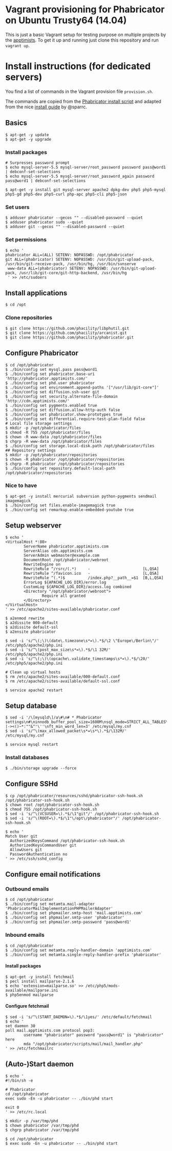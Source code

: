 # Vagrant provisioning for Phabricator on Ubuntu Trusty64 (14.04)
This is just a basic Vagrant setup for testing purpose on multiple projects by the [apptimists](http://www.apptimists.com). To get it up and running just clone this repository and run `vagrant up`.

# Install instructions (for dedicated servers)
You find a list of commands in the Vagrant provision file `provision.sh`.

The commands are copied from the [Phabricator install script](https://raw.githubusercontent.com/phacility/phabricator/master/scripts/install/install_ubuntu.sh) and adapted from the nice [install guide](https://gist.github.com/sparrc/b4eff48a3e7af8411fc1) by @sparrc.

## Basics
```
$ apt-get -y update
$ apt-get -y upgrade
```
### Install packages
```
# Surpresses password prompt
$ echo mysql-server-5.5 mysql-server/root_password password pass@word1 | debconf-set-selections
$ echo mysql-server-5.5 mysql-server/root_password_again password pass@word1 | debconf-set-selections
```
```
$ apt-get -y install git mysql-server apache2 dpkg-dev php5 php5-mysql php5-gd php5-dev php5-curl php-apc php5-cli php5-json
```
### Set users
```
$ adduser phabricator --gecos "" --disabled-password --quiet
$ adduser phabricator sudo --quiet
$ adduser git --gecos "" --disabled-password --quiet
```

### Set permissions
```
$ echo '
phabricator ALL=(ALL) SETENV: NOPASSWD: /opt/phabricator
git ALL=(phabricator) SETENV: NOPASSWD: /usr/bin/git-upload-pack, /usr/bin/git-receive-pack, /usr/bin/hg, /usr/bin/svnserve
 www-data ALL=(phabricator) SETENV: NOPASSWD: /usr/bin/git-upload-pack, /usr/lib/git-core/git-http-backend, /usr/bin/hg
 ' >> /etc/sudoers
```

## Install applications
```
$ cd /opt
```

### Clone repositories
```
$ git clone https://github.com/phacility/libphutil.git
$ git clone https://github.com/phacility/arcanist.git
$ git clone https://github.com/phacility/phabricator.git
```

## Configure Phabricator
```
$ cd /opt/phabricator
$ ./bin/config set mysql.pass pass@word1
$ ./bin/config set phabricator.base-uri 'http://phabricator.apptimists.com/'
$ ./bin/config set phd.user phabricator
$ ./bin/config set environment.append-paths '["/usr/lib/git-core"]'
$ ./bin/config set diffusion.ssh-user git
$ ./bin/config set security.alternate-file-domain	'http://cdn.apptimists.com/'
$ ./bin/config set pygments.enabled true
$ ./bin/config set diffusion.allow-http-auth false
$ ./bin/config set phabricator.show-prototypes true
$ ./bin/config set differential.require-test-plan-field false
# Local file storage settings
$ mkdir -p /opt/phabricator/files
$ chmod -R 755 /opt/phabricator/files
$ chown -R www-data /opt/phabricator/files
$ chgrp -R www-data /opt/phabricator/files
$ ./bin/config set storage.local-disk.path /opt/phabricator/files
## Repository settings
$ mkdir -p /opt/phabricator/repositories
$ chown -R phabricator /opt/phabricator/repositories
$ chgrp -R phabricator /opt/phabricator/repositories
$ ./bin/config set repository.default-local-path /opt/phabricator/repositories
```

### Nice to have
```
$ apt-get -y install mercurial subversion python-pygments sendmail imagemagick
$ ./bin/config set files.enable-imagemagick true
$ ./bin/config set remarkup.enable-embedded-youtube true
```

## Setup webserver
```
$ echo '
<VirtualHost *:80>
        ServerName phabricator.apptimists.com
        ServerAlias cdn.apptimists.com
        ServerAdmin webmaster@example.com
        DocumentRoot /opt/phabricator/webroot
        RewriteEngine on
        RewriteRule ^/rsrc/(.*)     -                       [L,QSA]
        RewriteRule ^/favicon.ico   -                       [L,QSA]
        RewriteRule ^(.*)$          /index.php?__path__=$1  [B,L,QSA]
        ErrorLog ${APACHE_LOG_DIR}/error.log
        CustomLog ${APACHE_LOG_DIR}/access.log combined
        <Directory "/opt/phabricator/webroot">
                Require all granted
        </Directory>
</VirtualHost>
' >> /etc/apache2/sites-available/phabricator.conf

$ a2enmod rewrite
$ a2dissite 000-default
$ a2dissite default-ssl
$ a2ensite phabricator

$ sed -i 's/^\(;\)\(date\.timezone\s*=\).*$/\2 \"Europe\/Berlin\"/' /etc/php5/apache2/php.ini
$ sed -i 's/^\(post_max_size\s*=\).*$/\1 32M/' /etc/php5/apache2/php.ini
$ sed -i 's/^\(;\)\(opcache\.validate_timestamps\s*=\).*$/\20/' /etc/php5/apache2/php.ini

# Clean up virtual hosts
$ rm /etc/apache2/sites-available/000-default.conf
$ rm /etc/apache2/sites-available/default-ssl.conf

$ service apache2 restart
```
## Setup database
```
$ sed -i '/\[mysqld\]/a\#\n# * Phabricator settings\n#\ninnodb_buffer_pool_size=1600M\nsql_mode=STRICT_ALL_TABLES\nft_stopword_file=/home/phd/phabricator/resources/sql/stopwords.txt\nft_boolean_syntax='\'' |-><()~*:""&^'\''\nft_min_word_len=3' /etc/mysql/my.cnf
$ sed -i 's/^\(max_allowed_packet\s*=\s*\).*$/\132M/' /etc/mysql/my.cnf

$ service mysql restart
```
### Install databases
```
$ ./bin/storage upgrade --force
```

## Configure SSHd
```
$ cp /opt/phabricator/resources/sshd/phabricator-ssh-hook.sh /opt/phabricator-ssh-hook.sh
$ chown root /opt/phabricator-ssh-hook.sh
$ chmod 755 /opt/phabricator-ssh-hook.sh
$ sed -i 's/^\(VCSUSER=\).*$/\1"git"/' /opt/phabricator-ssh-hook.sh
$ sed -i 's/^\(ROOT=\).*$/\1"\/opt\/phabricator"/' /opt/phabricator-ssh-hook.sh

$ echo '
Match User git
  AuthorizedKeysCommand /opt/phabricator-ssh-hook.sh
  AuthorizedKeysCommandUser git
  AllowUsers git
  PasswordAuthentication no
' >> /etc/ssh/sshd_config
```

## Configure email notifications
### Outbound emails
```
$ cd /opt/phabricator
$ ./bin/config set metamta.mail-adapter 'PhabricatorMailImplementationPHPMailerAdapter'
$ ./bin/config set phpmailer.smtp-host 'mail.apptimists.com'
$ ./bin/config set phpmailer.smtp-user 'phabricator'
$ ./bin/config set phpmailer.smtp-password 'pass@word1'
```

### Inbound emails
```
$ cd /opt/phabricator
$ ./bin/config set metamta.reply-handler-domain 'apptimists.com'
$ ./bin/config set metamta.single-reply-handler-prefix 'phabricator'
```

#### Install packages
```
$ apt-get -y install fetchmail
$ pecl install mailparse-2.1.6
$ echo 'extension=mailparse.so' >> /etc/php5/mods-available/mailparse.ini
$ php5enmod mailparse
```

#### Configure fetchmail
```
$ sed -i 's/^\(START_DAEMON=\).*$/\1yes/' /etc/default/fetchmail
$ echo '
set daemon 30
poll mail.apptimists.com protocol pop3:
        username "phabricator" password "pass@word1" is "phabricator" here
        mda "/opt/phabricator/scripts/mail/mail_handler.php"
' >> /etc/fetchmailrc
```

## (Auto-)Start daemon
```
$ echo '
#!/bin/sh -e

# Phabricator
cd /opt/phabricator
exec sudo -En -u phabricator -- ./bin/phd start

exit 0
' >> /etc/rc.local

$ mkdir -p /var/tmp/phd
$ chown phabricator /var/tmp/phd
$ chgrp phabricator /var/tmp/phd

$ cd /opt/phabricator
$ exec sudo -En -u phabricator -- ./bin/phd start
```
